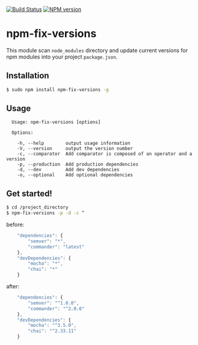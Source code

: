 [![Build Status](https://travis-ci.org/biggora/caminte.png?branch=master)](https://travis-ci.org/biggora/npm-fix-versions)
[![NPM version](https://badge.fury.io/js/caminte.png)](http://badge.fury.io/js/npm-fix-versions)
# npm-fix-versions

This module scan `node_modules` directory and update current versions for npm modules into your project `package.json`.

## Installation

```bash
$ sudo npm install npm-fix-versions -g
```

## Usage
```
  Usage: npm-fix-versions [options]

  Options:

    -h, --help        output usage information
    -V, --version     output the version number
    -c, --comparator  Add comparator is composed of an operator and a version
    -p, --production  Add production dependencies
    -d, --dev         Add dev dependencies
    -o, --optional    Add optional dependencies
```

## Get started!

```bash
$ cd /project_directory
$ npm-fix-versions -p -d -c ^
```

before:
```js
    "dependencies": {
        "semver": "*",
        "commander": "latest"
    },
    "devDependencies": {
        "mocha": "*",
        "chai": "*"
    }
```

after:
```js
    "dependencies": {
        "semver": "^1.0.0",
        "commander": "^2.0.0"
    },
    "devDependencies": {
        "mocha": "^3.5.0",
        "chai": "^2.33.11"
    }
```




